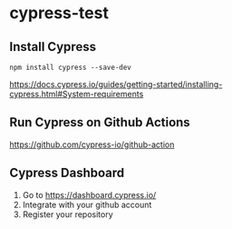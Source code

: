 # cypress-test

## Install Cypress

```
npm install cypress --save-dev
```

https://docs.cypress.io/guides/getting-started/installing-cypress.html#System-requirements


## Run Cypress on Github Actions

https://github.com/cypress-io/github-action

## Cypress Dashboard

1. Go to https://dashboard.cypress.io/
1. Integrate with your github account
1. Register your repository


